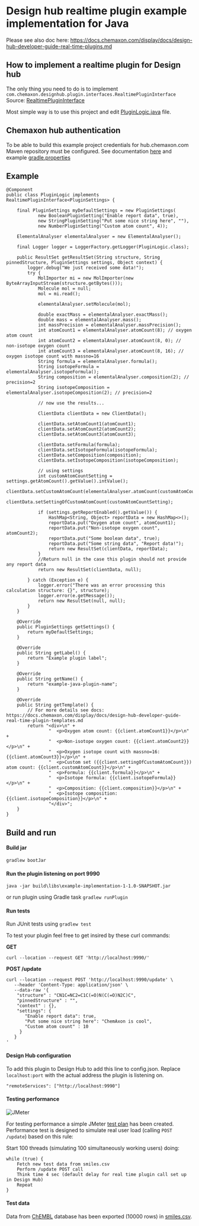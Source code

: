 # Design hub realtime plugin example implementation for Java
Please see also doc here: 
https://docs.chemaxon.com/display/docs/design-hub-developer-guide-real-time-plugins.md

## How to implement a realtime plugin for Design hub
The only thing you need to do is to implement `com.chemaxon.designhub.plugin.interfaces.RealtimePluginInterface`
Source:  [RealtimePluginInterface](docs/RealtimePluginInterface.java)

Most simple way is to use this project and edit [PluginLogic.java](src/main/java/com/chemaxon/designhub/plugin/exampleimpl/PluginLogic.java) file.

## Chemaxon hub authentication
To be able to build this example project credentials for hub.chemaxon.com Maven repository must be configured. See documentation [here](https://docs.chemaxon.com/display/docs/public-repository.md#src-1806243-publicrepository-gradle) and example [gradle.properties](gradle.properties)

## Example
```
@Component
public class PluginLogic implements RealtimePluginInterface<PluginSettings> {

    final PluginSettings myDefaultSettings = new PluginSettings(
            new BooleanPluginSetting("Enable report data", true),
            new StringPluginSetting("Put some nice string here", ""),
            new NumberPluginSetting("Custom atom count", 4));

    ElementalAnalyser elementalAnalyser = new ElementalAnalyser();

    final Logger logger = LoggerFactory.getLogger(PluginLogic.class);

    public ResultSet getResultSet(String structure, String pinnedStructure, PluginSettings settings, Object context) {
        logger.debug("We just received some data!");
        try {
            MolImporter mi = new MolImporter(new ByteArrayInputStream(structure.getBytes()));
            Molecule mol = null;
            mol = mi.read();

            elementalAnalyser.setMolecule(mol);

            double exactMass = elementalAnalyser.exactMass();
            double mass = elementalAnalyser.mass();
            int massPrecision = elementalAnalyser.massPrecision();
            int atomCount1 = elementalAnalyser.atomCount(8); // oxygen atom count
            int atomCount2 = elementalAnalyser.atomCount(8, 0); // non-isotope oxygen count
            int atomCount3 = elementalAnalyser.atomCount(8, 16); // oxygen isotope count with massno=16
            String formula = elementalAnalyser.formula();
            String isotopeFormula = elementalAnalyser.isotopeFormula();
            String composition = elementalAnalyser.composition(2); // precision=2
            String isotopeComposition = elementalAnalyser.isotopeComposition(2); // precision=2

            // now use the results...

            ClientData clientData = new ClientData();

            clientData.setAtomCount1(atomCount1);
            clientData.setAtomCount2(atomCount2);
            clientData.setAtomCount3(atomCount3);

            clientData.setFormula(formula);
            clientData.setIsotopeFormula(isotopeFormula);
            clientData.setComposition(composition);
            clientData.setIsotopeComposition(isotopeComposition);

            // using settings
            int customAtomCountSetting = settings.getAtomCount().getValue().intValue();
            clientData.setCustomAtomCount(elementalAnalyser.atomCount(customAtomCountSetting));
            clientData.setSettingOfCustomAtomCount(customAtomCountSetting);

            if (settings.getReportEnabled().getValue()) {
                HashMap<String, Object> reportData = new HashMap<>();
                reportData.put("Oxygen atom count", atomCount1);
                reportData.put("Non-isotope oxygen count", atomCount2);
                reportData.put("Some boolean data", true);
                reportData.put("Some string data", "Report data!");
                return new ResultSet(clientData, reportData);
            }
            //Return null in the case this plugin should not provide any report data
            return new ResultSet(clientData, null);

        } catch (Exception e) {
            logger.error("There was an error processing this calculation structure: {}", structure);
            logger.error(e.getMessage());
            return new ResultSet(null, null);
        }
    }

    @Override
    public PluginSettings getSettings() {
        return myDefaultSettings;
    }

    @Override
    public String getLabel() {
        return "Example plugin label";
    }

    @Override
    public String getName() {
        return "example-java-plugin-name";
    }

    @Override
    public String getTemplate() {
        // For more details see docs: https://docs.chemaxon.com/display/docs/design-hub-developer-guide-real-time-plugin-templates.md
        return "<div>\n" +
                "  <p>Oxygen atom count: {{client.atomCount1}}</p>\n" +
                "  <p>Non-isotope oxygen count: {{client.atomCount2}}</p>\n" +
                "  <p>Oxygen isotope count with massno=16: {{client.atomCount3}}</p>\n" +
                "  <p>Custom set ({{client.settingOfCustomAtomCount}}) atom count: {{client.customAtomCount}}</p>\n" +
                "  <p>Formula: {{client.formula}}</p>\n" +
                "  <p>Isotope formula: {{client.isotopeFormula}}</p>\n" +
                "  <p>Composition: {{client.composition}}</p>\n" +
                "  <p>Isotope composition: {{client.isotopeComposition}}</p>\n" +
                "</div>";
    }
}
```

## Build and run

#### Build jar
`gradlew bootJar`

#### Run the plugin listening on port 9990
`java -jar build\libs\example-implementation-1-1.0-SNAPSHOT.jar`

or run plugin using Gradle task ```gradlew runPlugin```

#### Run tests
Run JUnit tests using ```gradlew test```

To test your plugin feel free to get insired by these curl commands:

**GET**
```
curl --location --request GET 'http://localhost:9990/'
```

**POST /update**
```
curl --location --request POST 'http://localhost:9990/update' \
   --header 'Content-Type: application/json' \
   --data-raw '{
   	"structure" : "CN1C=NC2=C1C(=O)N(C(=O)N2C)C",
   	"pinnedStructure" : "",
   	"context" : {},
   	"settings": {
       "Enable report data": true,
       "Put some nice string here": "ChemAxon is cool",
       "Custom atom count" : 10
     }
   }
'
```

#### Design Hub configuration 
To add this plugin to Design Hub to add this line to config.json. Replace `localhost:port` with the actual address the plugin is listening on.

```"remoteServices": ["http://localhost:9990"]```

#### Testing performance
![JMeter](jmeter/jmeter.png "JMeter")

For testing performance a simple JMeter [test plan](jmeter/performancetest.jmx) has been created. Performance test is designed to simulate real user load (calling `POST /update`) based on this rule:

Start 100 threads (simulating 100 simultaneously working users) doing:

```
while (true) {
    Fetch new test data from smiles.csv    
    Perform /update POST call
    Think time 4 sec (default delay for real time plugin call set up in Design Hub)
    Repeat
}
```

#### Test data
Data from [ChEMBL](https://www.ebi.ac.uk/chembl/) database has been exported (10000 rows) in [smiles.csv](jmeter/smiles.csv).
